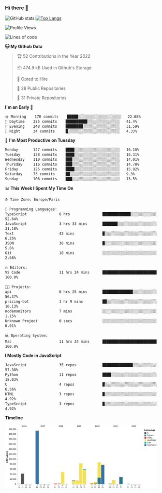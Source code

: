 ### Hi there 👋


![GitHub stats](https://github-readme-stats.vercel.app/api?username=eastkap&theme=dark&show_icons=true&count_private=true)
[![Top Langs](https://github-readme-stats.vercel.app/api/top-langs/?username=eastkap&layout=compact)](https://github.com/anuraghazra/github-readme-stats)



<!--START_SECTION:waka-->
![Profile Views](http://img.shields.io/badge/Profile%20Views-19-blue)

![Lines of code](https://img.shields.io/badge/From%20Hello%20World%20I%27ve%20Written-711346%20lines%20of%20code-blue)

**🐱 My Github Data** 

> 🏆 52 Contributions in the Year 2022
 > 
> 📦 474.9 kB Used in Github's Storage 
 > 
> 💼 Opted to Hire
 > 
> 📜 28 Public Repositories 
 > 
> 🔑 31 Private Repositories  
 > 
**I'm an Early 🐤** 

```text
🌞 Morning    178 commits    █████░░░░░░░░░░░░░░░░░░░░   22.68% 
🌆 Daytime    325 commits    ██████████░░░░░░░░░░░░░░░   41.4% 
🌃 Evening    248 commits    ████████░░░░░░░░░░░░░░░░░   31.59% 
🌙 Night      34 commits     █░░░░░░░░░░░░░░░░░░░░░░░░   4.33%

```
📅 **I'm Most Productive on Tuesday** 

```text
Monday       127 commits    ████░░░░░░░░░░░░░░░░░░░░░   16.18% 
Tuesday      128 commits    ████░░░░░░░░░░░░░░░░░░░░░   16.31% 
Wednesday    110 commits    ███░░░░░░░░░░░░░░░░░░░░░░   14.01% 
Thursday     116 commits    ███░░░░░░░░░░░░░░░░░░░░░░   14.78% 
Friday       125 commits    ████░░░░░░░░░░░░░░░░░░░░░   15.92% 
Saturday     73 commits     ██░░░░░░░░░░░░░░░░░░░░░░░   9.3% 
Sunday       106 commits    ███░░░░░░░░░░░░░░░░░░░░░░   13.5%

```


📊 **This Week I Spent My Time On** 

```text
⌚︎ Time Zone: Europe/Paris

💬 Programming Languages: 
TypeScript               6 hrs               █████████████░░░░░░░░░░░░   52.64% 
JavaScript               3 hrs 33 mins       ███████░░░░░░░░░░░░░░░░░░   31.18% 
Text                     42 mins             █░░░░░░░░░░░░░░░░░░░░░░░░   6.25% 
JSON                     38 mins             █░░░░░░░░░░░░░░░░░░░░░░░░   5.6% 
Git                      18 mins             ░░░░░░░░░░░░░░░░░░░░░░░░░   2.68%

🔥 Editors: 
VS Code                  11 hrs 24 mins      █████████████████████████   100.0%

🐱‍💻 Projects: 
api                      6 hrs 25 mins       ██████████████░░░░░░░░░░░   56.37% 
pricing-bot              1 hr 9 mins         ██░░░░░░░░░░░░░░░░░░░░░░░   10.13% 
nodemonitors             7 mins              ░░░░░░░░░░░░░░░░░░░░░░░░░   1.15% 
Unknown Project          0 secs              ░░░░░░░░░░░░░░░░░░░░░░░░░   0.01%

💻 Operating System: 
Mac                      11 hrs 24 mins      █████████████████████████   100.0%

```

**I Mostly Code in JavaScript** 

```text
JavaScript               35 repos            ██████████████░░░░░░░░░░░   57.38% 
Python                   11 repos            ████░░░░░░░░░░░░░░░░░░░░░   18.03% 
C                        4 repos             █░░░░░░░░░░░░░░░░░░░░░░░░   6.56% 
HTML                     3 repos             █░░░░░░░░░░░░░░░░░░░░░░░░   4.92% 
TypeScript               3 repos             █░░░░░░░░░░░░░░░░░░░░░░░░   4.92%

```


**Timeline**

![Chart not found](https://raw.githubusercontent.com/Eastkap/Eastkap/main/charts/bar_graph.png) 


<!--END_SECTION:waka-->

<!--
**Eastkap/eastkap** is a ✨ _special_ ✨ repository because its `README.md` (this file) appears on your GitHub profile.

Here are some ideas to get you started:

- 🔭 I’m currently working on ...
- 🌱 I’m currently learning ...
- 👯 I’m looking to collaborate on ...
- 🤔 I’m looking for help with ...
- 💬 Ask me about ...
- 📫 How to reach me: ...
- 😄 Pronouns: ...
- ⚡ Fun fact: ...
-->
